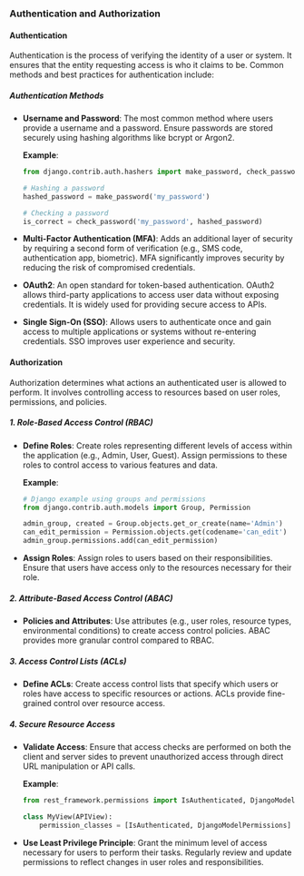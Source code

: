 ### Authentication and Authorization

#### **Authentication**

Authentication is the process of verifying the identity of a user or system. It ensures that the entity requesting access is who it claims to be. Common methods and best practices for authentication include:

##### **Authentication Methods**

- **Username and Password**: The most common method where users provide a username and a password. Ensure passwords are stored securely using hashing algorithms like bcrypt or Argon2.

  **Example**:

  ```python
  from django.contrib.auth.hashers import make_password, check_password

  # Hashing a password
  hashed_password = make_password('my_password')

  # Checking a password
  is_correct = check_password('my_password', hashed_password)
  ```

- **Multi-Factor Authentication (MFA)**: Adds an additional layer of security by requiring a second form of verification (e.g., SMS code, authentication app, biometric). MFA significantly improves security by reducing the risk of compromised credentials.

- **OAuth2**: An open standard for token-based authentication. OAuth2 allows third-party applications to access user data without exposing credentials. It is widely used for providing secure access to APIs.

- **Single Sign-On (SSO)**: Allows users to authenticate once and gain access to multiple applications or systems without re-entering credentials. SSO improves user experience and security.

#### **Authorization**

Authorization determines what actions an authenticated user is allowed to perform. It involves controlling access to resources based on user roles, permissions, and policies.

##### **1. Role-Based Access Control (RBAC)**

- **Define Roles**: Create roles representing different levels of access within the application (e.g., Admin, User, Guest). Assign permissions to these roles to control access to various features and data.

  **Example**:

  ```python
  # Django example using groups and permissions
  from django.contrib.auth.models import Group, Permission

  admin_group, created = Group.objects.get_or_create(name='Admin')
  can_edit_permission = Permission.objects.get(codename='can_edit')
  admin_group.permissions.add(can_edit_permission)
  ```

- **Assign Roles**: Assign roles to users based on their responsibilities. Ensure that users have access only to the resources necessary for their role.

##### **2. Attribute-Based Access Control (ABAC)**

- **Policies and Attributes**: Use attributes (e.g., user roles, resource types, environmental conditions) to create access control policies. ABAC provides more granular control compared to RBAC.

##### **3. Access Control Lists (ACLs)**

- **Define ACLs**: Create access control lists that specify which users or roles have access to specific resources or actions. ACLs provide fine-grained control over resource access.

##### **4. Secure Resource Access**

- **Validate Access**: Ensure that access checks are performed on both the client and server sides to prevent unauthorized access through direct URL manipulation or API calls.

  **Example**:

  ```python
  from rest_framework.permissions import IsAuthenticated, DjangoModelPermissions

  class MyView(APIView):
      permission_classes = [IsAuthenticated, DjangoModelPermissions]
  ```

- **Use Least Privilege Principle**: Grant the minimum level of access necessary for users to perform their tasks. Regularly review and update permissions to reflect changes in user roles and responsibilities.
